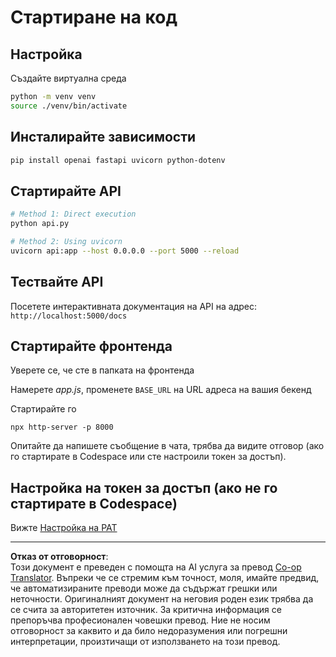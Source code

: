 <!--
CO_OP_TRANSLATOR_METADATA:
{
  "original_hash": "0aaa930f076f2d83cc872ad157f8ffd3",
  "translation_date": "2025-10-24T22:40:03+00:00",
  "source_file": "9-chat-project/solution/backend/python/README.md",
  "language_code": "bg"
}
-->
# Стартиране на код

## Настройка

Създайте виртуална среда

```sh
python -m venv venv
source ./venv/bin/activate
```

## Инсталирайте зависимости

```sh
pip install openai fastapi uvicorn python-dotenv
```

## Стартирайте API

```sh
# Method 1: Direct execution
python api.py

# Method 2: Using uvicorn
uvicorn api:app --host 0.0.0.0 --port 5000 --reload
```

## Тествайте API

Посетете интерактивната документация на API на адрес: `http://localhost:5000/docs`

## Стартирайте фронтенда

Уверете се, че сте в папката на фронтенда

Намерете *app.js*, променете `BASE_URL` на URL адреса на вашия бекенд

Стартирайте го

```
npx http-server -p 8000
```

Опитайте да напишете съобщение в чата, трябва да видите отговор (ако го стартирате в Codespace или сте настроили токен за достъп).

## Настройка на токен за достъп (ако не го стартирате в Codespace)

Вижте [Настройка на PAT](https://docs.github.com/en/authentication/keeping-your-account-and-data-secure/managing-your-personal-access-tokens)

---

**Отказ от отговорност**:  
Този документ е преведен с помощта на AI услуга за превод [Co-op Translator](https://github.com/Azure/co-op-translator). Въпреки че се стремим към точност, моля, имайте предвид, че автоматизираните преводи може да съдържат грешки или неточности. Оригиналният документ на неговия роден език трябва да се счита за авторитетен източник. За критична информация се препоръчва професионален човешки превод. Ние не носим отговорност за каквито и да било недоразумения или погрешни интерпретации, произтичащи от използването на този превод.